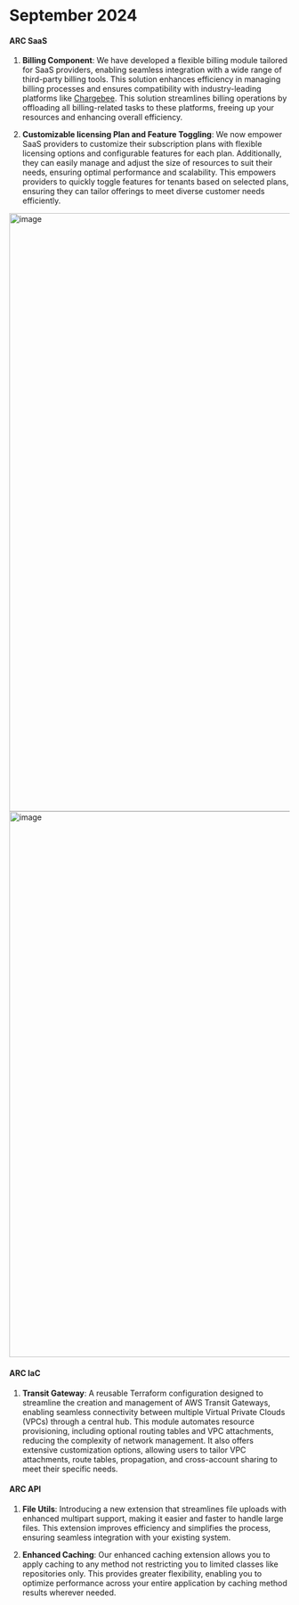 # September 2024

#### ARC SaaS

1. **Billing Component**: We have developed a flexible billing module tailored for SaaS providers, enabling seamless integration with a wide range of third-party billing tools. This solution enhances efficiency in managing billing processes and ensures compatibility with industry-leading platforms like [Chargebee](https://apidocs.chargebee.com/docs/api/). This solution streamlines billing operations by offloading all billing-related tasks to these platforms, freeing up your resources and enhancing overall efficiency.

2. **Customizable licensing Plan and Feature Toggling**: We now empower SaaS providers to customize their subscription plans with flexible licensing options and configurable features for each plan. Additionally, they can easily manage and adjust the size of resources to suit their needs, ensuring optimal performance and scalability. This empowers providers to quickly toggle features for tenants based on selected plans, ensuring they can tailor offerings to meet diverse customer needs efficiently.

<img width="1074" alt="image" src="https://github.com/user-attachments/assets/70707787-9c42-486c-a1f9-727686b80e95">

<img width="980" alt="image" src="https://github.com/user-attachments/assets/5d13f3d1-78cb-4e45-b21c-4de33ac396b3">

#### ARC IaC

1. **Transit Gateway**: A reusable Terraform configuration designed to streamline the creation and management of AWS Transit Gateways, enabling seamless connectivity between multiple Virtual Private Clouds (VPCs) through a central hub. This module automates resource provisioning, including optional routing tables and VPC attachments, reducing the complexity of network management. It also offers extensive customization options, allowing users to tailor VPC attachments, route tables, propagation, and cross-account sharing to meet their specific needs.

#### ARC API

1. **File Utils**: Introducing a new extension that streamlines file uploads with enhanced multipart support, making it easier and faster to handle large files. This extension improves efficiency and simplifies the process, ensuring seamless integration with your existing system.

2. **Enhanced Caching**: Our enhanced caching extension allows you to apply caching to any method not restricting you to limited classes like repositories only. This provides greater flexibility, enabling you to optimize performance across your entire application by caching method results wherever needed.
